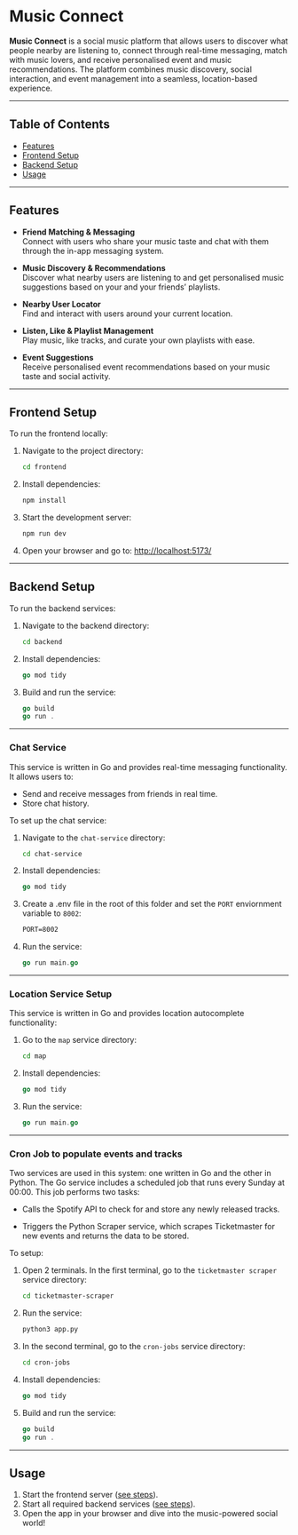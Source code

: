 # Music Connect

**Music Connect** is a social music platform that allows users to discover what people nearby are listening to, connect through real-time messaging, match with music lovers, and receive personalised event and music recommendations. The platform combines music discovery, social interaction, and event management into a seamless, location-based experience.

---

## Table of Contents

- [Features](#features)
- [Frontend Setup](#frontend-setup)
- [Backend Setup](#backend-setup)
- [Usage](#usage)

---

## Features

- **Friend Matching & Messaging**  
  Connect with users who share your music taste and chat with them through the in-app messaging system.

- **Music Discovery & Recommendations**  
  Discover what nearby users are listening to and get personalised music suggestions based on your and your friends’ playlists.

- **Nearby User Locator**  
  Find and interact with users around your current location.

- **Listen, Like & Playlist Management**  
  Play music, like tracks, and curate your own playlists with ease.

- **Event Suggestions**  
  Receive personalised event recommendations based on your music taste and social activity.

---

## Frontend Setup

To run the frontend locally:

1. Navigate to the project directory:

   ```bash
   cd frontend
   ```

2. Install dependencies:

   ```bash
   npm install
   ```

3. Start the development server:

   ```bash
   npm run dev
   ```

4. Open your browser and go to: [http://localhost:5173/](http://localhost:5173/)

---

## Backend Setup

To run the backend services:

1. Navigate to the backend directory:

   ```bash
   cd backend
   ```

2. Install dependencies:

   ```go
   go mod tidy
   ```

3. Build and run the service:

   ```go
   go build
   go run .
   ```

---
### Chat Service

This service is written in Go and provides real-time messaging functionality. It allows users to:
- Send and receive messages from friends in real time.
- Store chat history.

To set up the chat service:

1. Navigate to the `chat-service` directory:

   ```bash
   cd chat-service
   ```

2. Install dependencies:

   ```go
   go mod tidy
   ```

3. Create a .env file in the root of this folder and set the `PORT` enviornment variable to `8002`:
   ```txt
   PORT=8002
   ```

4. Run the service:

   ```go
   go run main.go
   ```

---

### Location Service Setup

This service is written in Go and provides location autocomplete functionality:

1. Go to the `map` service directory:

   ```bash
   cd map
   ```

2. Install dependencies:

   ```go
   go mod tidy
   ```

3. Run the service:

   ```go
   go run main.go
   ```

---

### Cron Job to populate events and tracks

Two services are used in this system: one written in Go and the other in Python.
The Go service includes a scheduled job that runs every Sunday at 00:00. This job performs two tasks:

- Calls the Spotify API to check for and store any newly released tracks.

- Triggers the Python Scraper service, which scrapes Ticketmaster for new events and returns the data to be stored.

To setup:

1. Open 2 terminals. In the first terminal, go to the `ticketmaster scraper` service directory:

   ```bash
   cd ticketmaster-scraper
   ```

2. Run the service:

   ```bash
   python3 app.py
   ```

3. In the second terminal, go to the `cron-jobs` service directory:

   ```bash
   cd cron-jobs
   ```

4. Install dependencies:

   ```go
   go mod tidy
   ```

5. Build and run the service:

   ```go
   go build
   go run .
   ```

---

## Usage

1. Start the frontend server ([see steps](#frontend-setup)).
2. Start all required backend services ([see steps](#backend-setup)).
3. Open the app in your browser and dive into the music-powered social world!
